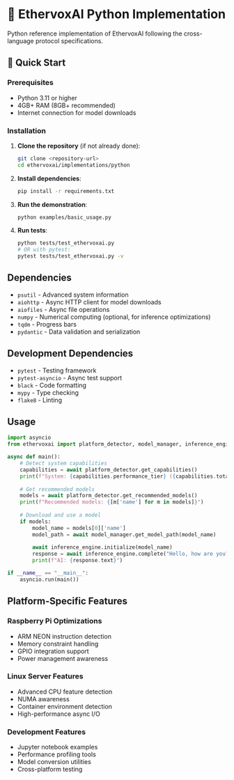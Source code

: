 # 🧠 EthervoxAI Python Implementation

Python reference implementation of EthervoxAI following the cross-language protocol specifications.

## 🚀 Quick Start

### Prerequisites

- Python 3.11 or higher
- 4GB+ RAM (8GB+ recommended)
- Internet connection for model downloads

### Installation

1. **Clone the repository** (if not already done):
   ```bash
   git clone <repository-url>
   cd ethervoxai/implementations/python
   ```

2. **Install dependencies**:
   ```bash
   pip install -r requirements.txt
   ```

3. **Run the demonstration**:
   ```bash
   python examples/basic_usage.py
   ```

4. **Run tests**:
   ```bash
   python tests/test_ethervoxai.py
   # OR with pytest:
   pytest tests/test_ethervoxai.py -v
   ```

## Dependencies

- `psutil` - Advanced system information
- `aiohttp` - Async HTTP client for model downloads
- `aiofiles` - Async file operations
- `numpy` - Numerical computing (optional, for inference optimizations)
- `tqdm` - Progress bars
- `pydantic` - Data validation and serialization

## Development Dependencies

- `pytest` - Testing framework
- `pytest-asyncio` - Async test support
- `black` - Code formatting
- `mypy` - Type checking
- `flake8` - Linting

## Usage

```python
import asyncio
from ethervoxai import platform_detector, model_manager, inference_engine

async def main():
    # Detect system capabilities
    capabilities = await platform_detector.get_capabilities()
    print(f"System: {capabilities.performance_tier} ({capabilities.total_memory}MB)")
    
    # Get recommended models
    models = await platform_detector.get_recommended_models()
    print(f"Recommended models: {[m['name'] for m in models]}")
    
    # Download and use a model
    if models:
        model_name = models[0]['name']
        model_path = await model_manager.get_model_path(model_name)
        
        await inference_engine.initialize(model_name)
        response = await inference_engine.complete("Hello, how are you?")
        print(f"AI: {response.text}")

if __name__ == "__main__":
    asyncio.run(main())
```

## Platform-Specific Features

### Raspberry Pi Optimizations
- ARM NEON instruction detection
- Memory constraint handling
- GPIO integration support
- Power management awareness

### Linux Server Features
- Advanced CPU feature detection
- NUMA awareness
- Container environment detection
- High-performance async I/O

### Development Features
- Jupyter notebook examples
- Performance profiling tools
- Model conversion utilities
- Cross-platform testing

